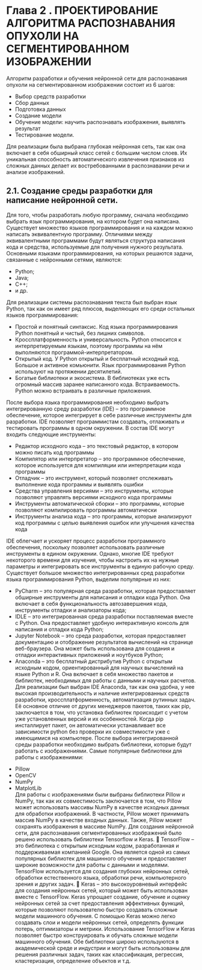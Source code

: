 # **Глава 2 . ПРОЕКТИРОВАНИЕ АЛГОРИТМА РАСПОЗНАВАНИЯ ОПУХОЛИ НА СЕГМЕНТИРОВАННОМ ИЗОБРАЖЕНИИ**

Алгоритм разработки и обучения нейронной сети для распознавания опухоли на сегментированном изображении состоит из 6 шагов:
*	Выбор средств разработки
*	Сбор данных
*	Подготовка данных
*	Создание модели
*	Обучение модели: научить распознавать изображения, выявлять результат  
*	Тестирование модели.
  
Для реализации была выбрана глубокая нейронная сеть, так как она включает в себя обширный класс сетей с большим числом слоев. 
Их уникальная способность автоматического извлечения признаков из сложных данных делает их востребованными в распознавании речи и анализе изображений.

## **2.1.	Создание среды разработки для написание нейронной сети.**

Для того, чтобы разработать любую программу, сначала необходимо выбрать язык программирования, на котором будет она написана.
Существует множество языков программирования и на каждом можно написать эквивалентную программу. 
Отличиями между эквивалентными программами будут являться структура написания кода и средства, используемые для получения нужного результата. 
Основными языками программирования, на которых решаются задачи, связанные с нейронными сетями, являются: 
* Python; 
* Java; 
* C++; 
* и др.

Для реализации системы распознавания текста был выбран язык Python, так как он имеет ряд плюсов, выделяющих его среди остальных языков программирования:  
* Простой и понятный синтаксис. Код языка программирования Python понятный и чистый, без лишних символов. 
* Кроссплатформенность и универсальность. Python относится к интерпретируемым языкам, поэтому программы на нём выполняются программой-интерпретатором.  
* Открытый код. У Python открытый и бесплатный исходный код. Большое и активное комьюнити. Язык программирования Python используют на протяжении десятилетий.  
* Богатые библиотеки и экосистема. В библиотеках уже есть огромный массив заранее написанного кода. Встраиваемость. Python можно встраивать в различные приложения.

После выбора языка программирования необходимо выбрать интегрированную среду разработки (IDE) – это программное обеспечение, которое интегрирует в себе различные инструменты для разработки.
IDE позволяет программистам создавать, отлаживать и тестировать программы в одном окружении. В состав IDE могут входить следующие инструменты:
* Редактор исходного кода – это текстовый редактор, в котором можно писать код программы  
* Компилятор или интерпретатор – это программное обеспечение, которое используется для компиляции или интерпретации кода программы  
* Отладчик – это инструмент, который позволяет отслеживать выполнение кода программы и выявлять ошибки  
* Средства управления версиями – это инструменты, которые позволяют управлять версиями исходного кода программы  
* Инструменты автоматической сборки – это программы, которые позволяют компилировать программы автоматически  
* Инструменты анализа кода – это программы, которые анализируют код программы с целью выявления ошибок или улучшения качества кода
 
IDE облегчает и ускоряет процесс разработки программного обеспечения, поскольку позволяет использовать различные инструменты в едином окружении.
Однако, многие IDE требуют некоторого времени для изучения, чтобы настроить их на нужные параметры и интегрировать все инструменты в единую рабочую среду.
Существует большое множество интегрированных сред разработки языка программирования Python, выделим популярные из них:  
- PyCharm – это популярная среда разработки, которая предоставляет обширные инструменты для написания и отладки кода Python. 
Она включает в себя функциональность автозавершения кода, инструменты отладки и анализаторы кода;
- IDLE – это интегрированная среда разработки поставляемая вместе с Python. Она предоставляет удобную интерактивную консоль для написания и отладки кода Python;
- Jupyter Notebook – это среда разработки, которая предоставляет документацию и отображение результатов вычислений на странице веб-браузера. 
Она может быть использована для создания и отладки интерактивных приложений и ноутбуков Python;
- Anaconda – это бесплатный дистрибутив Python с открытым исходным кодом, ориентированный для научных вычислений на языке Python и R.
Она включает в себя множество пакетов и библиотек, необходимых для работы с данными и научных расчетов.
Для реализации был выбран IDE Anaconda, так как она удобна, у нее высокая производительность и наличие интегрированных средств разработки, кроссплатформенность, автоматизация рутинных задач.
Её основное отличие от других менеджеров пакетов, таких как pip, заключается в том, что установка библиотек происходит с учетом уже установленных версий и их особенностей.
Когда pip инсталлирует пакет, он автоматически устанавливает все зависимости python без проверки их совместимости уже с имеющимися на компьютере.
После выбора интегрированной среды разработки необходимо выбрать библиотеки, которые будут работать с изображениями. Самые популярные библиотеки для работы с изображениями:
*	Pillow  
*	OpenCV  
* NumPy  
*	MatplotLib  
Для работы с изображениями были выбраны библиотеки Pillow и NumPy, так как их совместимость заключается в том, что Pillow может использовать массивы NumPy в качестве исходных данных
для обработки изображений. В частности, Pillow может принимать массив NumPy в качестве входных данных. Также, Pillow может сохранять изображения в массиве NumPy.
Для создания нейронной сети, для распознавания сегментированных изображений было решено использовать библиотеки Tensorflow и Keras.
	TensorFlow – это библиотека с открытым исходным кодом, разработанная и поддерживаемая компанией Google. 
Она является одной из самых популярных библиотек для машинного обучения и предоставляет широкие возможности для работы с данными и моделями. 
TensorFlow используется для создания глубоких нейронных сетей, обработки естественного языка, обработки речи, компьютерного зрения и других задач.
	Keras – это высокоуровневый интерфейс для создания нейронных сетей, который может быть использован вместе с TensorFlow. Keras упрощает создание, 
обучение и оценку нейронных сетей за счет предоставления эффективных функций, которые позволяют пользователю быстро создавать сложные модели машинного обучения.
С помощью Keras можно легко создавать слои и модели нейронных сетей, определять функции потерь, оптимизаторы и метрики.
Использование TensorFlow и Keras позволяет быстро конструировать и обучать сложные модели машинного обучения. 
Обе библиотеки широко используются в академической среде и индустрии и могут быть использованы для решения различных задач, таких как классификация, регрессия, кластеризация,
определение объектов и т.д.

